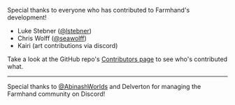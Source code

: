 Special thanks to everyone who has contributed to Farmhand's development!

- Luke Stebner ([@lstebner](https://github.com/lstebner))
- Chris Wolff ([@seawolff](https://github.com/seawolff))
- Kairi (art contributions via discord)

Take a look at the GitHub repo's [Contributors page](https://github.com/jeremyckahn/farmhand/graphs/contributors) to see who's contributed what.

---

Special thanks to [@AbinashWorlds](https://github.com/AbinashWorlds) and Delverton for managing the Farmhand community on Discord!
